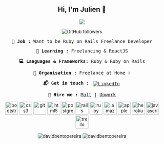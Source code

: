 <div align="center">

## Hi, I'm Julien :wave:

![](https://media.giphy.com/media/WiyczarN2XMm4/giphy.gif)

![GitHub followers](https://img.shields.io/github/followers/ZeddBox?style=social)

<samp>

**:gem: Job :** Want to be Ruby on Rails Freelance Developer 

**:school_satchel: Learning :** Freelancing & ReactJS

**:computer: Languages & Frameworks:** Ruby & Ruby on Rails

**:office: Organisation :** Freelance at Home :v:

**:mailbox_with_mail: Get in touch :** 
<a href="https://www.linkedin.com/in/julienanceau/">
    <img src="https://raw.githubusercontent.com/MikeCodesDotNET/MikeCodesDotNET/a8abbf37441f3253f74ea255a47f289208d7568c/Resources/linkedIn.svg" alt="LinkedIn" style="vertical-align:top; margin:4px">
  </a>

**:briefcase: Hire me :** [Malt](https://www.malt.fr/profile/julienanceau) | [Upwork](https://www.upwork.com/freelancers/~01263b6c43da343ba5)

</samp>

<p align="center"><img src="https://devicons.github.io/devicon/devicon.git/icons/bootstrap/bootstrap-plain.svg" alt="bootstrap" width="40" height="40"/> <img src="https://devicons.github.io/devicon/devicon.git/icons/css3/css3-original-wordmark.svg" alt="css3" width="40" height="40"/> <img src="https://www.vectorlogo.zone/logos/git-scm/git-scm-icon.svg" alt="git" width="40" height="40"/> <img src="https://devicons.github.io/devicon/devicon.git/icons/html5/html5-original-wordmark.svg" alt="html5" width="40" height="40"/> <img src="https://devicons.github.io/devicon/devicon.git/icons/postgresql/postgresql-original-wordmark.svg" alt="postgresql" width="40" height="40"/> <img src="https://devicons.github.io/devicon/devicon.git/icons/rails/rails-original-wordmark.svg" alt="rails" width="40" height="40"/> <img src="https://devicons.github.io/devicon/devicon.git/icons/ruby/ruby-original-wordmark.svg" alt="ruby" width="40" height="40"/> <img src="https://devicons.github.io/devicon/devicon.git/icons/amazonwebservices/amazonwebservices-original.svg" alt="amazonwebservices" width="40" height="40"/> <img src="https://devicons.github.io/devicon/devicon.git/icons/apple/apple-original.svg" alt="apple" width="40" height="40"/> <img src="https://devicons.github.io/devicon/devicon.git/icons/heroku/heroku-original.svg" alt="heroku" width="40" height="40"/> <img src="https://devicons.github.io/devicon/devicon.git/icons/javascript/javascript-original.svg" alt="javascript" width="40" height="40"/> <img src="https://devicons.github.io/devicon/devicon.git/icons/trello/trello-original.svg" alt="trello" width="40" height="40"/></p>

<img align="center" src="https://github-readme-stats.vercel.app/api/top-langs/?username=zeddbox&layout=compact&hide=html" alt="davidbentopereira" />
<img align="center" src="https://github-readme-stats.vercel.app/api?username=zeddbox&show_icons=true" alt="davidbentopereira" />
